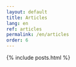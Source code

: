 ```yaml
---
layout: default
title: Articles
lang: en
ref: articles
permalink: /en/articles
order: 6
---
```


<main class="container my-5" markdown="1">
    {% include posts.html %}
</main>
